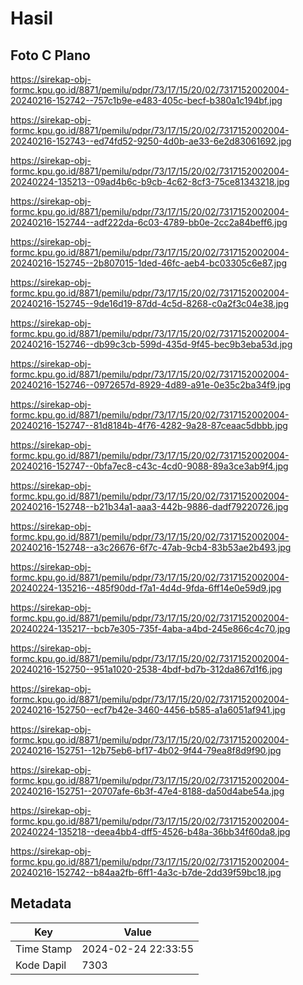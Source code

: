 # Hasil

## Foto C Plano

https://sirekap-obj-formc.kpu.go.id/8871/pemilu/pdpr/73/17/15/20/02/7317152002004-20240216-152742--757c1b9e-e483-405c-becf-b380a1c194bf.jpg

https://sirekap-obj-formc.kpu.go.id/8871/pemilu/pdpr/73/17/15/20/02/7317152002004-20240216-152743--ed74fd52-9250-4d0b-ae33-6e2d83061692.jpg

https://sirekap-obj-formc.kpu.go.id/8871/pemilu/pdpr/73/17/15/20/02/7317152002004-20240224-135213--09ad4b6c-b9cb-4c62-8cf3-75ce81343218.jpg

https://sirekap-obj-formc.kpu.go.id/8871/pemilu/pdpr/73/17/15/20/02/7317152002004-20240216-152744--adf222da-6c03-4789-bb0e-2cc2a84beff6.jpg

https://sirekap-obj-formc.kpu.go.id/8871/pemilu/pdpr/73/17/15/20/02/7317152002004-20240216-152745--2b807015-1ded-46fc-aeb4-bc03305c6e87.jpg

https://sirekap-obj-formc.kpu.go.id/8871/pemilu/pdpr/73/17/15/20/02/7317152002004-20240216-152745--9de16d19-87dd-4c5d-8268-c0a2f3c04e38.jpg

https://sirekap-obj-formc.kpu.go.id/8871/pemilu/pdpr/73/17/15/20/02/7317152002004-20240216-152746--db99c3cb-599d-435d-9f45-bec9b3eba53d.jpg

https://sirekap-obj-formc.kpu.go.id/8871/pemilu/pdpr/73/17/15/20/02/7317152002004-20240216-152746--0972657d-8929-4d89-a91e-0e35c2ba34f9.jpg

https://sirekap-obj-formc.kpu.go.id/8871/pemilu/pdpr/73/17/15/20/02/7317152002004-20240216-152747--81d8184b-4f76-4282-9a28-87ceaac5dbbb.jpg

https://sirekap-obj-formc.kpu.go.id/8871/pemilu/pdpr/73/17/15/20/02/7317152002004-20240216-152747--0bfa7ec8-c43c-4cd0-9088-89a3ce3ab9f4.jpg

https://sirekap-obj-formc.kpu.go.id/8871/pemilu/pdpr/73/17/15/20/02/7317152002004-20240216-152748--b21b34a1-aaa3-442b-9886-dadf79220726.jpg

https://sirekap-obj-formc.kpu.go.id/8871/pemilu/pdpr/73/17/15/20/02/7317152002004-20240216-152748--a3c26676-6f7c-47ab-9cb4-83b53ae2b493.jpg

https://sirekap-obj-formc.kpu.go.id/8871/pemilu/pdpr/73/17/15/20/02/7317152002004-20240224-135216--485f90dd-f7a1-4d4d-9fda-6ff14e0e59d9.jpg

https://sirekap-obj-formc.kpu.go.id/8871/pemilu/pdpr/73/17/15/20/02/7317152002004-20240224-135217--bcb7e305-735f-4aba-a4bd-245e866c4c70.jpg

https://sirekap-obj-formc.kpu.go.id/8871/pemilu/pdpr/73/17/15/20/02/7317152002004-20240216-152750--951a1020-2538-4bdf-bd7b-312da867d1f6.jpg

https://sirekap-obj-formc.kpu.go.id/8871/pemilu/pdpr/73/17/15/20/02/7317152002004-20240216-152750--ecf7b42e-3460-4456-b585-a1a6051af941.jpg

https://sirekap-obj-formc.kpu.go.id/8871/pemilu/pdpr/73/17/15/20/02/7317152002004-20240216-152751--12b75eb6-bf17-4b02-9f44-79ea8f8d9f90.jpg

https://sirekap-obj-formc.kpu.go.id/8871/pemilu/pdpr/73/17/15/20/02/7317152002004-20240216-152751--20707afe-6b3f-47e4-8188-da50d4abe54a.jpg

https://sirekap-obj-formc.kpu.go.id/8871/pemilu/pdpr/73/17/15/20/02/7317152002004-20240224-135218--deea4bb4-dff5-4526-b48a-36bb34f60da8.jpg

https://sirekap-obj-formc.kpu.go.id/8871/pemilu/pdpr/73/17/15/20/02/7317152002004-20240216-152742--b84aa2fb-6ff1-4a3c-b7de-2dd39f59bc18.jpg


## Metadata

| Key        | Value               |
| ---------- | ------------------- |
| Time Stamp | 2024-02-24 22:33:55 |
| Kode Dapil | 7303                |



